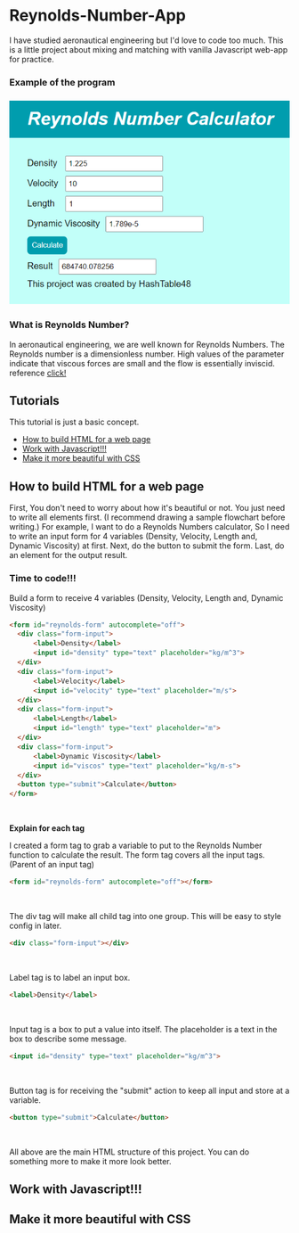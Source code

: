 <h1>Reynolds-Number-App</h1>

<p>I have studied aeronautical engineering but I'd love to code too much. This is a little project about mixing and matching with vanilla Javascript web-app for practice.</p>

<h3>Example of the program<h3>
<img src="https://github.com/Rayato159/Reynolds-Number-App/blob/main/screenshots/non-error.png"><br>

<h3>What is Reynolds Number?</h3>
<p>In aeronautical engineering, we are well known for Reynolds Numbers. The Reynolds number is a dimensionless number. 
High values of the parameter indicate that viscous forces are small and the flow is essentially inviscid. reference <a href="https://www.grc.nasa.gov/www/BGH/reynolds.html">click!</a></p>

<h2>Tutorials</h2>
<p>This tutorial is just a basic concept.</p>
<ul>
  <li><a href="#html-create">How to build HTML for a web page</a></li>
  <li><a href="#js-create">Work with Javascript!!!</a></li>
  <li><a href="#style-create">Make it more beautiful with CSS</a></li>
</ul>

<h2 id="html-create">How to build HTML for a web page</h2>
  <p>First, You don't need to worry about how it's beautiful or not. You just need to write all elements first. (I recommend drawing a sample flowchart before writing.)
  For example, I want to do a Reynolds Numbers calculator, So I need to write an input form for 4 variables (Density, Velocity, Length and, Dynamic Viscosity) at first.
  Next, do the button to submit the form. Last, do an element for the output result.</p>
  
  <h3><strong>Time to code!!!</strong></h3>
    <p>Build a form to receive 4 variables (Density, Velocity, Length and, Dynamic Viscosity)</p>
  
```html
<form id="reynolds-form" autocomplete="off">
  <div class="form-input">
      <label>Density</label>
      <input id="density" type="text" placeholder="kg/m^3">
  </div>
  <div class="form-input">
      <label>Velocity</label>
      <input id="velocity" type="text" placeholder="m/s">
  </div>
  <div class="form-input">
      <label>Length</label>
      <input id="length" type="text" placeholder="m">
  </div>
  <div class="form-input">
      <label>Dynamic Viscosity</label>
      <input id="viscos" type="text" placeholder="kg/m-s">
  </div>
  <button type="submit">Calculate</button>
</form>
```
  <br>
  <p><strong>Explain for each tag</strong></p>
  <p>I created a form tag to grab a variable to put to the Reynolds Number function to calculate the result. The form tag covers all the input tags. (Parent of an input tag)</p>
  
```html
<form id="reynolds-form" autocomplete="off"></form>
```
  <br>
  <p>The div tag will make all child tag into one group. This will be easy to style config in later.</p>
  
```html
<div class="form-input"></div>
```
  <br>
  <p>Label tag is to label an input box.</p>
  
```html
<label>Density</label>
```
  <br>
  <p>Input tag is a box to put a value into itself. The placeholder is a text in the box to describe some message.</p>
  
```html
<input id="density" type="text" placeholder="kg/m^3">
```
  <br>
  <p>Button tag is for receiving the "submit" action to keep all input and store at a variable.</p>
  
```html
<button type="submit">Calculate</button>
```
  <br>
  <p>All above are the main HTML structure of this project. You can do something more to make it more look better.</p>
  
<h2 id="js-create">Work with Javascript!!!</h2>
<h2 id="style-create">Make it more beautiful with CSS</h2>
